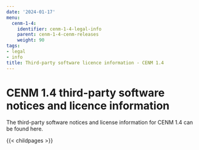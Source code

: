 ```yaml
---
date: '2024-01-17'
menu:
  cenm-1-4:
    identifier: cenm-1-4-legal-info
    parent: cenm-1-4-cenm-releases
    weight: 90
tags:
- legal
- info
title: Third-party software licence information - CENM 1.4
---
```


# CENM 1.4 third-party software notices and licence information

The third-party software notices and license information for CENM 1.4 can be found here.

{{< childpages >}}